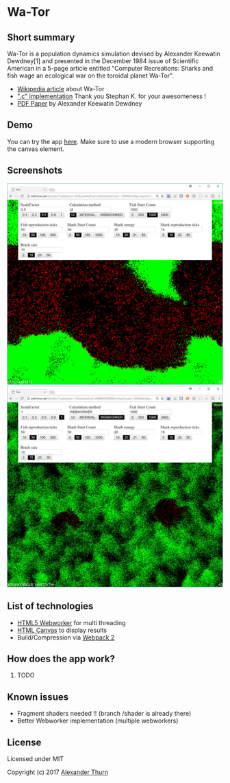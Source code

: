 # Wa-Tor


## Short summary

Wa-Tor is a population dynamics simulation devised by Alexander Keewatin Dewdney[1] and presented in the December 1984 issue of Scientific American in a 5-page article entitled "Computer Recreations: Sharks and fish wage an ecological war on the toroidal planet Wa-Tor".

* [Wikipedia article](https://en.wikipedia.org/wiki/Wa-Tor) about Wa-Tor
* [".c" implementation](wator.c) Thank you Stephan K. for your awesomeness !
* [PDF Paper](wator_dewdney.pdf) by Alexander Keewatin Dewdney

## Demo

You can try the app [here](https://web.froso.de/fish/dev). Make sure to use a modern browser supporting the canvas element.

## Screenshots

![Screenshot1](misc/screenshot1.jpg?raw=true "Screenshot1")
![Screenshot2](misc/screenshot2.jpg?raw=true "Screenshot2")


## List of technologies

* [HTML5 Webworker](https://developer.mozilla.org/en-US/docs/Web/API/Web_Workers_API/Using_web_workers) for multi threading 
* [HTML Canvas](https://developer.mozilla.org/en-US/docs/Glossary/Canvas) to display results
* Build/Compression via [Webpack 2](https://webpack.js.org/)

## How does the app work?

1. TODO


## Known issues

* Fragment shaders needed !! (branch /shader is already there)
* Better Webworker implementation (multiple webworkers)

## License

Licensed under MIT

Copyright (c) 2017 [Alexander Thurn](https://github.com/alexanderthurn)
